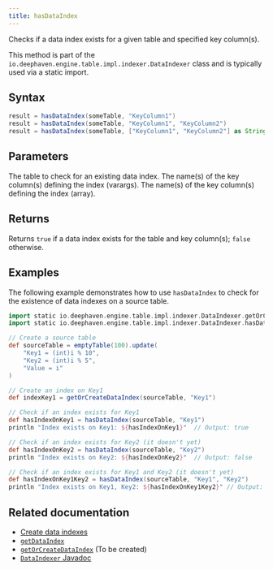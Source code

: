 ```yaml
---
title: hasDataIndex
---
```


Checks if a data index exists for a given table and specified key column(s).

This method is part of the `io.deephaven.engine.table.impl.indexer.DataIndexer` class and is typically used via a static import.

## Syntax

```groovy syntax
result = hasDataIndex(someTable, "KeyColumn1")
result = hasDataIndex(someTable, "KeyColumn1", "KeyColumn2")
result = hasDataIndex(someTable, ["KeyColumn1", "KeyColumn2"] as String[])
```

## Parameters

<ParamTable>
<Param name="table" type="Table">
The table to check for an existing data index.
</Param>
<Param name="keyColumnNames" type="String...">
The name(s) of the key column(s) defining the index (varargs).
</Param>
<Param name="keyColumnNames" type="String[]">
The name(s) of the key column(s) defining the index (array).
</Param>
</ParamTable>

## Returns

Returns `true` if a data index exists for the table and key column(s); `false` otherwise.

## Examples

The following example demonstrates how to use `hasDataIndex` to check for the existence of data indexes on a source table.

```groovy
import static io.deephaven.engine.table.impl.indexer.DataIndexer.getOrCreateDataIndex
import static io.deephaven.engine.table.impl.indexer.DataIndexer.hasDataIndex

// Create a source table
def sourceTable = emptyTable(100).update(
    "Key1 = (int)i % 10",
    "Key2 = (int)i % 5",
    "Value = i"
)

// Create an index on Key1
def indexKey1 = getOrCreateDataIndex(sourceTable, "Key1")

// Check if an index exists for Key1
def hasIndexOnKey1 = hasDataIndex(sourceTable, "Key1")
println "Index exists on Key1: ${hasIndexOnKey1}"  // Output: true

// Check if an index exists for Key2 (it doesn't yet)
def hasIndexOnKey2 = hasDataIndex(sourceTable, "Key2")
println "Index exists on Key2: ${hasIndexOnKey2}"  // Output: false

// Check if an index exists for Key1 and Key2 (it doesn't yet)
def hasIndexOnKey1Key2 = hasDataIndex(sourceTable, "Key1", "Key2")
println "Index exists on Key1, Key2: ${hasIndexOnKey1Key2}" // Output: false
```

## Related documentation

- [Create data indexes](../../how-to-guides/data-indexes.md)
- [`getDataIndex`](./getDataIndex.md)
- [`getOrCreateDataIndex`](./getOrCreateDataIndex.md) (To be created)
- [`DataIndexer` Javadoc](https://docs.deephaven.io/core/javadoc/io/deephaven/engine/table/impl/indexer/DataIndexer.html)
